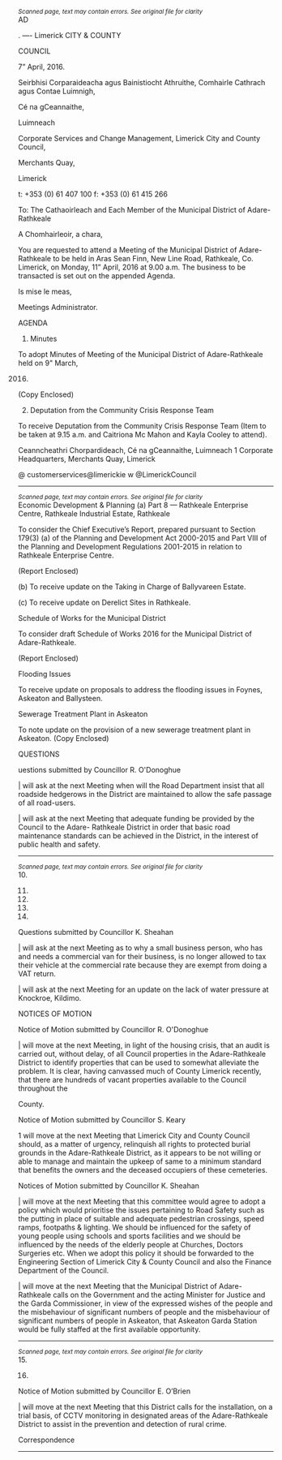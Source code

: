 *<small>Scanned page, text may contain errors. See original file for clarity</small>*  
AD

. —-
Limerick
CITY & COUNTY

COUNCIL

7” April, 2016.

Seirbhisi Corparaideacha agus Bainistiocht Athruithe,
Comhairle Cathrach agus Contae Luimnigh,

Cé na gCeannaithe,

Luimneach

Corporate Services and Change Management,
Limerick City and County Council,

Merchants Quay,

Limerick

t: +353 (0) 61 407 100
f: +353 (0) 61 415 266

To: The Cathaoirleach and Each Member of the Municipal District of Adare-Rathkeale

A Chomhairleoir, a chara,

You are requested to attend a Meeting of the Municipal District of Adare-Rathkeale to be held in Aras
Sean Finn, New Line Road, Rathkeale, Co. Limerick, on Monday, 11” April, 2016 at 9.00 a.m. The
business to be transacted is set out on the appended Agenda.

Is mise le meas,

Meetings Administrator.

AGENDA

1. Minutes

To adopt Minutes of Meeting of the Municipal District of Adare-Rathkeale held on 9" March,

2016.

(Copy Enclosed)

2. Deputation from the Community Crisis Response Team

To receive Deputation from the Community Crisis Response Team (Item to be taken at 9.15 a.m.
and Caitriona Mc Mahon and Kayla Cooley to attend).

Ceanncheathri Chorpardideach, Cé na gCeannaithe, Luimneach 1
Corporate Headquarters, Merchants Quay, Limerick

@ customerservices@limerickie
w @LimerickCouncil

---
*<small>Scanned page, text may contain errors. See original file for clarity</small>*  
Economic Development & Planning
(a) Part 8 — Rathkeale Enterprise Centre, Rathkeale Industrial Estate, Rathkeale

To consider the Chief Executive’s Report, prepared pursuant to Section 179(3) (a) of the
Planning and Development Act 2000-2015 and Part VIII of the Planning and Development
Regulations 2001-2015 in relation to Rathkeale Enterprise Centre.

(Report Enclosed)

(b) To receive update on the Taking in Charge of Ballyvareen Estate.

(c) To receive update on Derelict Sites in Rathkeale.

Schedule of Works for the Municipal District

To consider draft Schedule of Works 2016 for the Municipal District of Adare-Rathkeale.

(Report Enclosed)

Flooding Issues

To receive update on proposals to address the flooding issues in Foynes, Askeaton and
Ballysteen.

Sewerage Treatment Plant in Askeaton

To note update on the provision of a new sewerage treatment plant in Askeaton.
(Copy Enclosed)

QUESTIONS

uestions submitted by Councillor R. O'Donoghue

| will ask at the next Meeting when will the Road Department insist that all roadside hedgerows
in the District are maintained to allow the safe passage of all road-users.

| will ask at the next Meeting that adequate funding be provided by the Council to the Adare-
Rathkeale District in order that basic road maintenance standards can be achieved in the District,
in the interest of public health and safety.

---
*<small>Scanned page, text may contain errors. See original file for clarity</small>*  
10.

11.

12.

13.

14.

Questions submitted by Councillor K. Sheahan

| will ask at the next Meeting as to why a small business person, who has and needs a
commercial van for their business, is no longer allowed to tax their vehicle at the commercial
rate because they are exempt from doing a VAT return.

| will ask at the next Meeting for an update on the lack of water pressure at Knockroe, Kildimo.

NOTICES OF MOTION

Notice of Motion submitted by Councillor R. O'Donoghue

| will move at the next Meeting, in light of the housing crisis, that an audit is carried out, without
delay, of all Council properties in the Adare-Rathkeale District to identify properties that can be
used to somewhat alleviate the problem. It is clear, having canvassed much of County Limerick
recently, that there are hundreds of vacant properties available to the Council throughout the

County.

Notice of Motion submitted by Councillor S. Keary

1 will move at the next Meeting that Limerick City and County Council should, as a matter of
urgency, relinquish all rights to protected burial grounds in the Adare-Rathkeale District, as it
appears to be not willing or able to manage and maintain the upkeep of same to a minimum
standard that benefits the owners and the deceased occupiers of these cemeteries.

Notices of Motion submitted by Councillor K. Sheahan

| will move at the next Meeting that this committee would agree to adopt a policy which would
prioritise the issues pertaining to Road Safety such as the putting in place of suitable and
adequate pedestrian crossings, speed ramps, footpaths & lighting. We should be influenced for
the safety of young people using schools and sports facilities and we should be influenced by the
needs of the elderly people at Churches, Doctors Surgeries etc. When we adopt this policy it
should be forwarded to the Engineering Section of Limerick City & County Council and also the
Finance Department of the Council.

| will move at the next Meeting that the Municipal District of Adare-Rathkeale calls on the
Government and the acting Minister for Justice and the Garda Commissioner, in view of the
expressed wishes of the people and the misbehaviour of significant numbers of people and the
misbehaviour of significant numbers of people in Askeaton, that Askeaton Garda Station would
be fully staffed at the first available opportunity.

---
*<small>Scanned page, text may contain errors. See original file for clarity</small>*  
15.

16.

Notice of Motion submitted by Councillor E. O’Brien

| will move at the next Meeting that this District calls for the installation, on a trial basis, of CCTV
monitoring in designated areas of the Adare-Rathkeale District to assist in the prevention and
detection of rural crime.

Correspondence

---

